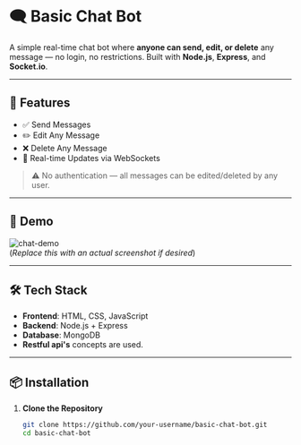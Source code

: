 # 🗨️ Basic Chat Bot

A simple real-time chat bot where **anyone can send, edit, or delete** any message — no login, no restrictions. Built with **Node.js**, **Express**, and **Socket.io**.

---

## 🚀 Features

- ✅ Send Messages
- ✏️ Edit Any Message
- ❌ Delete Any Message
- 🔁 Real-time Updates via WebSockets

> ⚠️ No authentication — all messages can be edited/deleted by any user.

---

## 📸 Demo

![chat-demo](https://via.placeholder.com/600x300?text=Chat+Bot+Demo)  
(*Replace this with an actual screenshot if desired*)

---

## 🛠️ Tech Stack

- **Frontend**: HTML, CSS, JavaScript
- **Backend**: Node.js + Express
- **Database**: MongoDB
- **Restful api's** concepts are used. 

---

## 📦 Installation

1. **Clone the Repository**
   ```bash
   git clone https://github.com/your-username/basic-chat-bot.git
   cd basic-chat-bot
